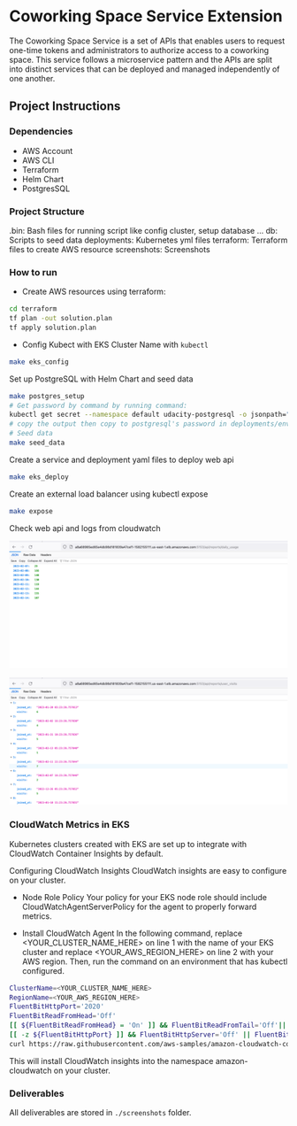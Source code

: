# Coworking Space Service Extension

The Coworking Space Service is a set of APIs that enables users to request one-time tokens and administrators to authorize access to a coworking space. This service follows a microservice pattern and the APIs are split into distinct services that can be deployed and managed independently of one another.

## Project Instructions

### Dependencies

- AWS Account
- AWS CLI
- Terraform
- Helm Chart
- PostgresSQL

### Project Structure

.bin: Bash files for running script like config cluster, setup database ...
db: Scripts to seed data
deployments: Kubernetes yml files
terraform: Terraform files to create AWS resource
screenshots: Screenshots

### How to run

- Create AWS resources using terraform:

```bash
cd terraform
tf plan -out solution.plan
tf apply solution.plan
```

- Config Kubect with EKS Cluster Name with `kubectl`

```bash
make eks_config
```

Set up PostgreSQL with Helm Chart and seed data

```bash
make postgres_setup
# Get password by command by running command:
kubectl get secret --namespace default udacity-postgresql -o jsonpath="{.data.postgres-password}" | base64 -d
# copy the output then copy to postgresql's password in deployments/env-secret.yml
# Seed data
make seed_data
```

Create a service and deployment yaml files to deploy web api

```bash
make eks_deploy
```

Create an external load balancer using kubectl expose

```bash
make expose
```

Check web api and logs from cloudwatch

![daily usage](screenshots/exposed%20api%20test.png)

![user visits](screenshots/exposed%20api%20test%202.png)

### CloudWatch Metrics in EKS

Kubernetes clusters created with EKS are set up to integrate with CloudWatch Container Insights by default.

Configuring CloudWatch Insights CloudWatch insights are easy to configure on your cluster.

- Node Role Policy Your policy for your EKS node role should include CloudWatchAgentServerPolicy for the agent to properly forward metrics.

- Install CloudWatch Agent In the following command, replace <YOUR_CLUSTER_NAME_HERE> on line 1 with the name of your EKS cluster and replace <YOUR_AWS_REGION_HERE> on line 2 with your AWS region. Then, run the command on an environment that has kubectl configured.

```bash
ClusterName=<YOUR_CLUSTER_NAME_HERE>
RegionName=<YOUR_AWS_REGION_HERE>
FluentBitHttpPort='2020'
FluentBitReadFromHead='Off'
[[ ${FluentBitReadFromHead} = 'On' ]] && FluentBitReadFromTail='Off'|| FluentBitReadFromTail='On'
[[ -z ${FluentBitHttpPort} ]] && FluentBitHttpServer='Off' || FluentBitHttpServer='On'
curl https://raw.githubusercontent.com/aws-samples/amazon-cloudwatch-container-insights/latest/k8s-deployment-manifest-templates/deployment-mode/daemonset/container-insights-monitoring/quickstart/cwagent-fluent-bit-quickstart.yaml | sed 's/{{cluster_name}}/'${ClusterName}'/;s/{{region_name}}/'${RegionName}'/;s/{{http_server_toggle}}/"'${FluentBitHttpServer}'"/;s/{{http_server_port}}/"'${FluentBitHttpPort}'"/;s/{{read_from_head}}/"'${FluentBitReadFromHead}'"/;s/{{read_from_tail}}/"'${FluentBitReadFromTail}'"/' | kubectl apply -f -
```

This will install CloudWatch insights into the namespace amazon-cloudwatch on your cluster.

### Deliverables

All deliverables are stored in `./screenshots` folder.
